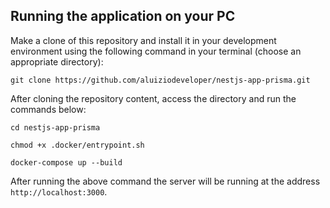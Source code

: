 ## Running the application on your PC

Make a clone of this repository and install it in your development environment using the following command in your terminal (choose an appropriate directory):

```shell
git clone https://github.com/aluiziodeveloper/nestjs-app-prisma.git
```

After cloning the repository content, access the directory and run the commands below:

```shell
cd nestjs-app-prisma

chmod +x .docker/entrypoint.sh

docker-compose up --build
```

After running the above command the server will be running at the address `http://localhost:3000`.